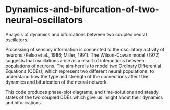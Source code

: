 # Dynamics-and-bifurcation-of-two-neural-oscillators
Analysis of dynamics and bifurcations between two coupled neural oscillators.

Processing of sensory information is connected to the oscillatory activity of neurons (Kelso et al., 1986; Miller, 1991). The Wilson-Cowan model (1972) suggests that oscillations arise as a result of interactions between populations of neurons. The aim here is to model two Ordinary Differential Equations (ODEs), which represent two different neural populations, to understand how the type and strength of the connections affect the dynamics and bifurication of the neural network.

This code produces phase-plot diagrams, and time-solutions and steady states of the two coupled ODEs which give us insight about their dynamics and bifurications.

